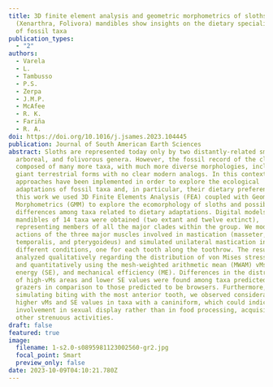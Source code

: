 ```yaml
---
title: 3D finite element analysis and geometric morphometrics of sloths
  (Xenarthra, Folivora) mandibles show insights on the dietary specializations
  of fossil taxa
publication_types:
  - "2"
authors:
  - Varela
  - L.
  - Tambusso
  - P.S.
  - Zerpa
  - J.M.P.
  - McAfee
  - R. K.
  - Fariña
  - R. A.
doi: https://doi.org/10.1016/j.jsames.2023.104445
publication: Journal of South American Earth Sciences
abstract: Sloths are represented today only by two distantly-related small,
  arboreal, and folivorous genera. However, the fossil record of the clade is
  composed of many more taxa, with much more diverse morphologies, including
  giant terrestrial forms with no clear modern analogs. In this context, several
  approaches have been implemented in order to explore the ecological
  adaptations of fossil taxa and, in particular, their dietary preferences. In
  this work we used 3D Finite Elements Analysis (FEA) coupled with Geometric
  Morphometrics (GMM) to explore the ecomorphology of sloths and possible
  differences among taxa related to dietary adaptations. Digital models of the
  mandibles of 14 taxa were obtained (two extant and twelve extinct),
  representing members of all the major clades within the group. We modeled the
  actions of the three major muscles involved in mastication (masseter,
  temporalis, and pterygoideus) and simulated unilateral mastication in four
  different conditions, one for each tooth along the toothrow. The results were
  analyzed qualitatively regarding the distribution of von Mises stress (vMs)
  and quantitatively using the mesh-weighted arithmetic mean (MWAM) vMs, strain
  energy (SE), and mechanical efficiency (ME). Differences in the distribution
  of high-vMs areas and lower SE values were found among taxa predicted to be
  grazers in comparison to those predicted to be browsers. Furthermore, when
  simulating biting with the most anterior tooth, we observed considerably
  higher vMs and SE values in taxa with a caniniform, which could indicate its
  involvement in sexual display rather than in food processing, acquisition, or
  other strenuous activities.
draft: false
featured: true
image:
  filename: 1-s2.0-s0895981123002560-gr2.jpg
  focal_point: Smart
  preview_only: false
date: 2023-10-09T04:10:21.780Z
---
```

